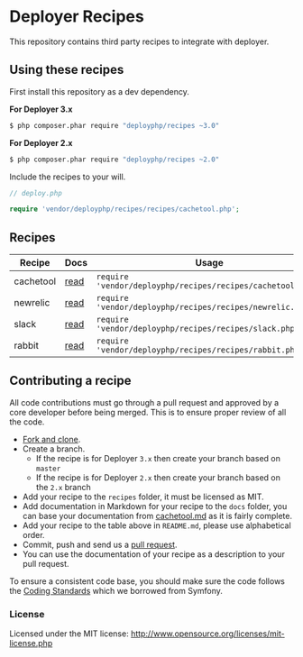 # Deployer Recipes

This repository contains third party recipes to integrate with deployer.

## Using these recipes

First install this repository as a dev dependency.

**For Deployer 3.x**

```sh
$ php composer.phar require "deployphp/recipes ~3.0"
```

**For Deployer 2.x**

```sh
$ php composer.phar require "deployphp/recipes ~2.0"
```

Include the recipes to your will.

```php
// deploy.php

require 'vendor/deployphp/recipes/recipes/cachetool.php';
```

## Recipes

| Recipe    | Docs                                                                      | Usage
| ------    | ----                                                                      | -----
| cachetool | [read](http://github.com/deployphp/recipes/blob/master/docs/cachetool.md) | `require 'vendor/deployphp/recipes/recipes/cachetool.php';`
| newrelic  | [read](http://github.com/deployphp/recipes/blob/master/docs/newrelic.md)  | `require 'vendor/deployphp/recipes/recipes/newrelic.php';`
| slack     | [read](http://github.com/deployphp/recipes/blob/master/docs/slack.md)     | `require 'vendor/deployphp/recipes/recipes/slack.php';`
| rabbit    | [read](http://github.com/deployphp/recipes/blob/master/docs/rabbit.md)    | `require 'vendor/deployphp/recipes/recipes/rabbit.php';`

## Contributing a recipe

All code contributions must go through a pull request and approved by a core developer before being merged. This is to ensure proper review of all the code.

* [Fork and clone](https://help.github.com/articles/fork-a-repo).
* Create a branch.
  * If the recipe is for Deployer `3.x` then create your branch based on `master`
  * If the recipe is for Deployer `2.x` then create your branch based on the `2.x` branch
* Add your recipe to the `recipes` folder, it must be licensed as MIT.
* Add documentation in Markdown for your recipe to the `docs` folder, you can base your documentation from [cachetool.md](http://github.com/deployphp/recipes/blob/master/docs/cachetool.md) as it is fairly complete.
* Add your recipe to the table above in `README.md`, please use alphabetical order.
* Commit, push and send us a [pull request](https://help.github.com/articles/using-pull-requests).
* You can use the documentation of your recipe as a description to your pull request.

To ensure a consistent code base, you should make sure the code follows the [Coding Standards](http://symfony.com/doc/current/contributing/code/standards.html) which we borrowed from Symfony.

### License

Licensed under the MIT license: http://www.opensource.org/licenses/mit-license.php
